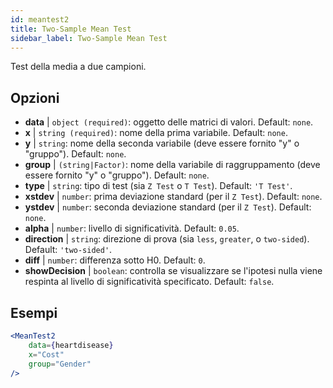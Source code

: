 ```yaml
---
id: meantest2
title: Two-Sample Mean Test
sidebar_label: Two-Sample Mean Test
---
```


Test della media a due campioni.

## Opzioni

* __data__ | `object (required)`: oggetto delle matrici di valori. Default: `none`.
* __x__ | `string (required)`: nome della prima variabile. Default: `none`.
* __y__ | `string`: nome della seconda variabile (deve essere fornito "y" o "gruppo"). Default: `none`.
* __group__ | `(string|Factor)`: nome della variabile di raggruppamento (deve essere fornito "y" o "gruppo"). Default: `none`.
* __type__ | `string`: tipo di test (sia `Z Test` o `T Test`). Default: `'T Test'`.
* __xstdev__ | `number`: prima deviazione standard (per il `Z Test`). Default: `none`.
* __ystdev__ | `number`: seconda deviazione standard (per il `Z Test`). Default: `none`.
* __alpha__ | `number`: livello di significatività. Default: `0.05`.
* __direction__ | `string`: direzione di prova (sia `less`, `greater`, o `two-sided`). Default: `'two-sided'`.
* __diff__ | `number`: differenza sotto H0. Default: `0`.
* __showDecision__ | `boolean`: controlla se visualizzare se l'ipotesi nulla viene respinta al livello di significatività specificato. Default: `false`.


## Esempi

```jsx live
<MeanTest2
    data={heartdisease} 
    x="Cost"
    group="Gender"
/>
```
